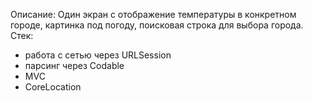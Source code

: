 Описание: 
Один экран с отображение температуры в конкретном городе, картинка под погоду, поисковая строка для выбора города. 
Стек: 
- работа с сетью через URLSession
- парсинг через Codable
- MVC
- CoreLocation
